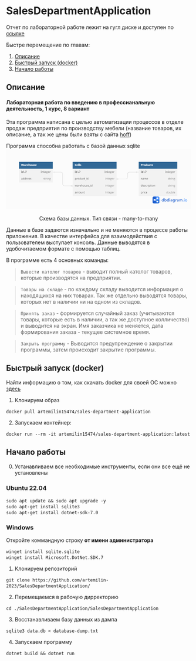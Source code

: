# SalesDepartmentApplication
Отчет по лабораторной работе лежит на гугл диске и доступен по [ссылке](https://docs.google.com/document/d/148B8xzKCPMoavOG2IbnitD14-2F-1hEXWI3ctW93apw/edit?usp=drivesdk)

Быстре перемещение по главам:
1. [Описание](#описание)  
2. [Быстрый запуск (docker)](#быстрый-запуск-docker)  
3. [Начало работы](#начало-работы)

## Описание
#### Лабораторная работа по введению в профессианальную деятельность, 1 курс, 8 вариант

Эта программа написана с целью автоматизации процессов в отделе продаж предприятия по производству мебели (название товаров, их описание, а так же цены были взяты с сайта [hoff](https://hoff.ru/))

Программа способна работать с базой данных sqlite  
![Схема базы данных. Тип связи - many-to-many](./images/database-scheme.png)
<p style="text-align: center;">Схема базы данных. Тип связи - many-to-many</p>

Данные в базе задаются изначально и не меняются в процессе работы приложения. В качестве интерфейса для взаимодействия с пользователем выступает консоль. Данные выводятся в удобочитаемом формате с помощью таблиц.

В программе есть 4 основных команды:
>```Вывести католог товаров``` - выводит полный католог товаров, которые производятся на предприятии.

>```Товары на складе``` - по каждому складу выводится информация о находящихся на них товарах. Так же отдельно выводятся товары, которых нет в наличии ни на одном из складов.

>```Принять заказ``` - формируется случайный заказ (учитываются товары, которые есть в наличии, а так же доступное колличество) и выводится на экран. Имя заказчика не меняется, дата формирования заказа - текущее системное время.

>```Закрыть программу``` - Выводится предупреждение о закрытии программы, затем происходит закрытие программы. 


## Быстрый запуск (docker) ##
Найти информацию о том, как скачать docker для своей ОС можно [здесь](https://docs.docker.com/engine/install/)  

1. Клонируем образ  
```
docker pull artemilin15474/sales-department-application
```

2. Запускаем контейнер:  
```
docker run --rm -it artemilin15474/sales-department-application:latest
```


## Начало работы
0. Устанавливаем все необходимые инструменты, если они все ещё не установлены

### Ubuntu 22.04
```
sudo apt update && sudo apt upgrade -y 
sudo apt-get install sqlite3
sudo apt-get install dotnet-sdk-7.0
``` 
### Windows 
Откройте коммандную строку **от имени администратора**
```
winget install sqlite.sqlite
winget install Microsoft.DotNet.SDK.7
```

1. Клонируем репозиторий  
```
git clone https://github.com/artemilin-2023/SalesDepartmentApplication/
```
2. Перемещаемся в рабочую дирректорию  
```
cd ./SalesDepartmentApplication/SalesDepartmentApplication
```
3. Восстанавливаем базу данных из дампа  
```
sqlite3 data.db < database-dump.txt
```
4. Запускаем программу
```
dotnet build && dotnet run
```
